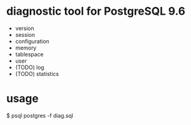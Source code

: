 # diagnostic tool for PostgreSQL 9.6 

- version
- session
- configuration
- memory
- tablespace
- user
- (TODO) log
- (TODO) statistics

# usage

$ psql postgres -f diag.sql 
